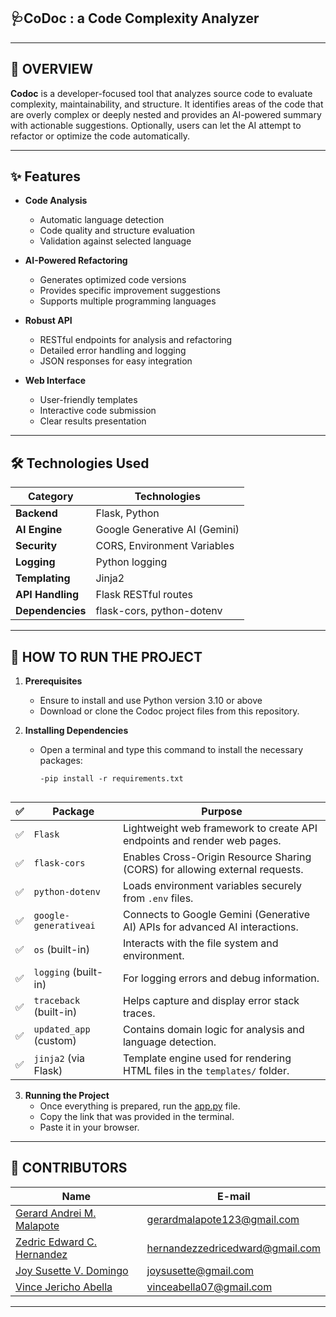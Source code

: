 ## 🩺**CoDoc** : a Code Complexity Analyzer


---

## 📖 **OVERVIEW**

**Codoc** is a developer-focused tool that analyzes source code to evaluate complexity, maintainability, and structure. It identifies areas of the code that are overly complex or deeply nested and provides an AI-powered summary with actionable suggestions. Optionally, users can let the AI attempt to refactor or optimize the code automatically.

---

## ✨ Features

- **Code Analysis**
  - Automatic language detection
  - Code quality and structure evaluation
  - Validation against selected language

- **AI-Powered Refactoring**
  - Generates optimized code versions
  - Provides specific improvement suggestions
  - Supports multiple programming languages

- **Robust API**
  - RESTful endpoints for analysis and refactoring
  - Detailed error handling and logging
  - JSON responses for easy integration

- **Web Interface**
  - User-friendly templates
  - Interactive code submission
  - Clear results presentation
    
---

## 🛠️ Technologies Used

| Category            | Technologies                          |
|---------------------|---------------------------------------|
| **Backend**         | Flask, Python                         |
| **AI Engine**       | Google Generative AI (Gemini)         |
| **Security**        | CORS, Environment Variables           |
| **Logging**         | Python logging                        |
| **Templating**      | Jinja2                                |
| **API Handling**    | Flask RESTful routes                  |
| **Dependencies**    | flask-cors, python-dotenv             |

---

## 📝 **HOW TO RUN THE PROJECT**
1. **Prerequisites**  
   - Ensure to install and use Python version 3.10 or above
   - Download or clone the Codoc project files from this repository.

2. **Installing Dependencies**  
   - Open a terminal and type this command to install the necessary packages:  
     ```
     -pip install -r requirements.txt


| ✅ | **Package**            | **Purpose**                                                                  |
| - | ---------------------- | ---------------------------------------------------------------------------- |
| ✅ | `Flask`                | Lightweight web framework to create API endpoints and render web pages.      |
| ✅ | `flask-cors`           | Enables Cross-Origin Resource Sharing (CORS) for allowing external requests. |
| ✅ | `python-dotenv`        | Loads environment variables securely from `.env` files.                      |
| ✅ | `google-generativeai`  | Connects to Google Gemini (Generative AI) APIs for advanced AI interactions. |
| ✅ | `os` (built-in)        | Interacts with the file system and environment.                              |
| ✅ | `logging` (built-in)   | For logging errors and debug information.                                    |
| ✅ | `traceback` (built-in) | Helps capture and display error stack traces.                                |
| ✅ | `updated_app` (custom) | Contains domain logic for analysis and language detection.                   |
| ✅ | `jinja2` (via Flask)   | Template engine used for rendering HTML files in the `templates/` folder.    |


   

3. **Running the Project**  
   - Once everything is prepared, run the <ins>app.py</ins> file.
   - Copy the link that was provided in the terminal.
   - Paste it in your browser.

---

##  <a id = "contrib"> 👷‍ CONTRIBUTORS </a> <br>

| Name | E-mail |
| --- | --- |
| <a href = "https://github.com/Gerard-M">Gerard Andrei M. Malapote</a>| gerardmalapote123@gmail.com |
| <a href = "https://github.com/zedricedwardc">Zedric Edward C. Hernandez</a>| hernandezzedricedward@gmail.com |
| <a href = "https://github.com/coochill ">Joy Susette V. Domingo</a>| joysusette@gmail.com |
| <a href = "https://github.com/VinceAbella"> Vince Jericho Abella </a>| vinceabella07@gmail.com |  

---
